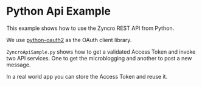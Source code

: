 Python Api Example
==================

This example shows how to use the Zyncro REST API from Python.

We use [python-oauth2](https://github.com/simplegeo/python-oauth2 "python-oauth2") as the OAuth client library.

`ZyncroApiSample.py` shows how to get a validated Access Token and invoke two API services. One to get the microblogging and another to post a new message.

In a real world app you can store the Access Token and reuse it.